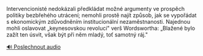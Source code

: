 
Intervencionisté nedokázali předkládat možné argumenty ve prospěch politiky bezbřehého utrácení; nemohli prostě najít způsob, jak se vypořádat s ekonomickým zdůvodněním institucionální nezaměstnanosti. Najednou mohli oslavovat „keynesovskou revoluci" verš Wordswortha: „Blažené bylo zažít ten úsvit, však být při něm mladý, toť samotný ráj."

[🔊 Poslechnout audio](/data/7-paragraphs/audio/chapter_156/para_002-Intervencionist-nedokzali-pedkldat-mon-argum.mp3)
